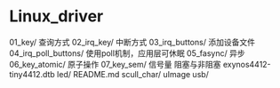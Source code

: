 # Linux_driver
01_key/					查询方式
02_irq_key/				中断方式
03_irq_buttons/			添加设备文件
04_irq_poll_buttons/	使用poll机制，应用层可休眠
05_fasync/				异步
06_key_atomic/			原子操作
07_key_sem/				信号量     阻塞与非阻塞
exynos4412-tiny4412.dtb
led/
README.md
scull_char/
uImage
usb/
